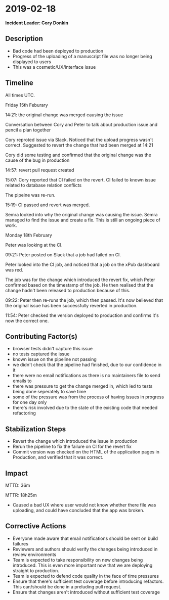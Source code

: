 # 2019-02-18

**Incident Leader: Cory Donkin**

## Description

- Bad code had been deployed to production
- Progress of the uploading of a manuscript file was no longer being displayed to users
- This was a cosmetic/UX/interface issue

## Timeline

All times UTC.


Friday 15th Feburary

14:21: the original change was merged causing the issue

Conversation between Cory and Peter to talk about production issue and pencil a plan together

Cory reproted issue via Slack. Noticed that the upload progress wasn't correct. Suggested to revert the change that had been merged at 14:21 

Cory did some testing and confirmed that the original change was the cause of the bug in production

14:57: revert pull request created

15:07: Cory reported that CI failed on the revert. CI failed to known issue related to database relation conflicts

The pipeine was re-run. 

15:19: CI passed and revert was merged.

Semra looked into why the original change was causing the issue. Semra managed to find the issue and create a fix. This is still an ongoing piece of work.


Monday 18th February

Peter was looking at the CI.

09:21: Peter posted on Slack that a job had failed on CI.

Peter looked into the CI job, and noticed that a job on the xPub dashboard was red. 

The job was for the change which introduced the revert fix, which Peter confirmed based on the timestamp of the job. He then realised that the change hadn't been released to production because of this.

09:22: Peter then re-runs the job, which then passed. It's now believed that the original issue has been successfully reverted in production.

11:54: Peter checked the version deployed to production and confirms it's now the correct one.


## Contributing Factor(s)

- browser tests didn't capture this issue
- no tests captured the issue
- known issue on the pipeline not passing
- we didn't check that the pipeline had finished, due to our confidence in it
- there were no email notifications as there is no maintainers file to send emails to
- there was pressure to get the change merged in, which led to tests being done seperately to save time
- some of the pressure was from the process of having issues in progress for one day only
- there's risk involved due to the state of the existing code that needed refactoring


## Stabilization Steps

- Revert the change which introduced the issue in production
- Rerun the pipeline to fix the failure on CI for the revert fix
- Commit version was checked on the HTML of the application pages in Production, and verified that it was correct.

## Impact

MTTD: 36m

MTTR: 18h25m

- Caused a bad UX where user would not know whether there file was uploading, and could have concluded that the app was broken.

## Corrective Actions

- Everyone made aware that email notifications should be sent on build failures
- Reviewers and authors should verify the changes being introduced in review environments
- Team is expected to take responsibility on new changes being introduced. This is even more important now that we are deploying straight to production.
- Team is expected to defend code quality in the face of time pressures
- Ensure that there's sufficient test coverage before introducing refactors. This can/should be done in a preluding pull request.
- Ensure that changes aren't introduced without sufficient test coverage
